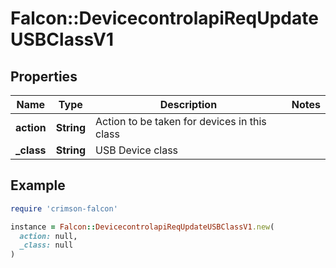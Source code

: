 # Falcon::DevicecontrolapiReqUpdateUSBClassV1

## Properties

| Name | Type | Description | Notes |
| ---- | ---- | ----------- | ----- |
| **action** | **String** | Action to be taken for devices in this class |  |
| **_class** | **String** | USB Device class |  |

## Example

```ruby
require 'crimson-falcon'

instance = Falcon::DevicecontrolapiReqUpdateUSBClassV1.new(
  action: null,
  _class: null
)
```

